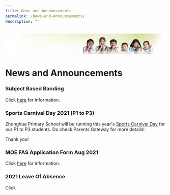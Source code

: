 ```yaml
---
title: News and Announcements
permalink: /News-and-Announcements/
description: ""
---
```

![](/images/Banner.jpg)

# News and Announcements

### **Subject Based Banding**

Click [here](/for-parent/Subject-BASED-BANDING/) for information.

### **Sports Carnival Day 2021 (P1 to P3)**

Zhonghua Primary School will be running this year's [Sports Carnival Day](/for-parent/Sports-Carnival-Day-2021-P1-to-P3/) for our P1 to P3 students. Do check Parents Gateway for more details!

Thank you!

### **MOE FAS Application Form Aug 2021**

Click [here](https://zhonghuapri.moe.edu.sg/for-parent/2021-2022-financial-assistance-scheme-fas) for information.

### **2021 Leave Of Absence**

Click